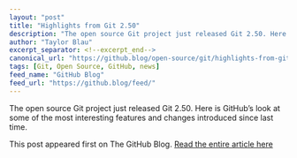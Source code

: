 ```yaml
---
layout: "post"
title: "Highlights from Git 2.50"
description: "The open source Git project just released Git 2.50. Here is GitHub’s look at some of the most intere..."
author: "Taylor Blau"
excerpt_separator: <!--excerpt_end-->
canonical_url: "https://github.blog/open-source/git/highlights-from-git-2-50/"
tags: [Git, Open Source, GitHub, news]
feed_name: "GitHub Blog"
feed_url: "https://github.blog/feed/"
---
```


The open source Git project just released Git 2.50. Here is GitHub’s look at some of the most interesting features and changes introduced since last time.<!--excerpt_end-->

This post appeared first on The GitHub Blog. [Read the entire article here](https://github.blog/open-source/git/highlights-from-git-2-50/)
